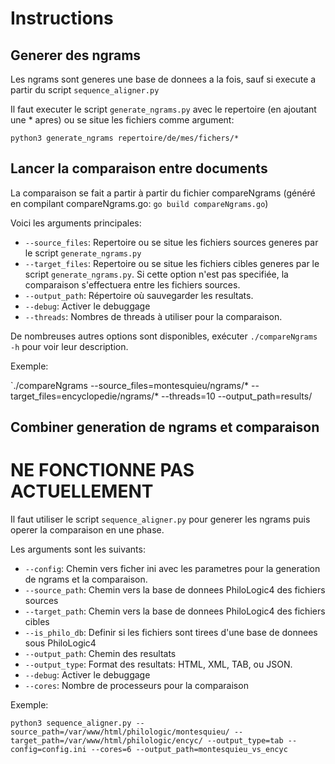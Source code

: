 # Instructions #

## Generer des ngrams ##

Les ngrams sont generes une base de donnees a la fois, sauf si execute a partir du script `sequence_aligner.py`

Il faut executer le script `generate_ngrams.py` avec le repertoire (en ajoutant une * apres) ou se situe
les fichiers comme argument:

```python3 generate_ngrams repertoire/de/mes/fichers/*```

## Lancer la comparaison entre documents ##

La comparaison se fait a partir à partir du fichier compareNgrams (généré en compilant compareNgrams.go: `go build compareNgrams.go`)

Voici les arguments principales:

* `--source_files`: Repertoire ou se situe les fichiers sources generes par le script `generate_ngrams.py`
* `--target_files`: Repertoire ou se situe les fichiers cibles generes par le script `generate_ngrams.py`. Si cette option
n'est pas specifiée, la comparaison s'effectuera entre les fichiers sources.
* `--output_path`: Répertoire où sauvegarder les resultats.
* `--debug`: Activer le debuggage
* `--threads`: Nombres de threads à utiliser pour la comparaison.

De nombreuses autres options sont disponibles, exécuter `./compareNgrams -h` pour voir leur description.


Exemple:

`./compareNgrams --source_files=montesquieu/ngrams/* --target_files=encyclopedie/ngrams/* --threads=10 --output_path=results/


## Combiner generation de ngrams et comparaison ##
# NE FONCTIONNE PAS ACTUELLEMENT #


Il faut utiliser le script `sequence_aligner.py` pour generer les ngrams puis operer la comparaison en une phase.

Les arguments sont les suivants:

* `--config`: Chemin vers ficher ini avec les parametres pour la generation de ngrams et la comparaison.
* `--source_path`: Chemin vers la base de donnees PhiloLogic4 des fichiers sources
* `--target_path`: Chemin vers la base de donnees PhiloLogic4 des fichiers cibles
* `--is_philo_db`: Definir si les fichiers sont tirees d'une base de donnees sous PhiloLogic4
* `--output_path`: Chemin des resultats
* `--output_type`: Format des resultats: HTML, XML, TAB, ou JSON.
* `--debug`: Activer le debuggage
* `--cores`: Nombre de processeurs pour la comparaison


Exemple:

`python3 sequence_aligner.py --source_path=/var/www/html/philologic/montesquieu/ --target_path=/var/www/html/philologic/encyc/ --output_type=tab --config=config.ini --cores=6 --output_path=montesquieu_vs_encyc`
